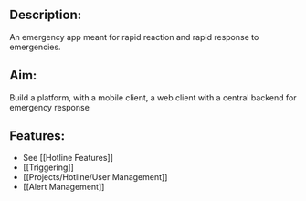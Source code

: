 ## Description:
An emergency app meant for rapid reaction and rapid response to emergencies.

## Aim:
Build a platform, with a mobile client, a web client with a central backend for emergency response

## Features:
- See [[Hotline Features]]
- [[Triggering]]
- [[Projects/Hotline/User Management]]
- [[Alert Management]]